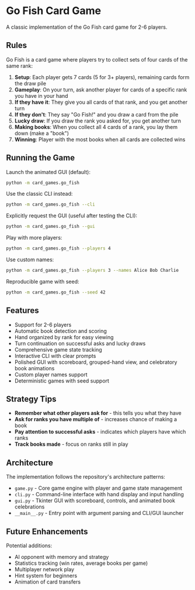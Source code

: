 # Go Fish Card Game

A classic implementation of the Go Fish card game for 2-6 players.

## Rules

Go Fish is a card game where players try to collect sets of four cards of the same rank:

1. **Setup**: Each player gets 7 cards (5 for 3+ players), remaining cards form the draw pile
2. **Gameplay**: On your turn, ask another player for cards of a specific rank you have in your hand
3. **If they have it**: They give you all cards of that rank, and you get another turn
4. **If they don't**: They say "Go Fish!" and you draw a card from the pile
5. **Lucky draw**: If you draw the rank you asked for, you get another turn
6. **Making books**: When you collect all 4 cards of a rank, you lay them down (make a "book")
7. **Winning**: Player with the most books when all cards are collected wins

## Running the Game

Launch the animated GUI (default):

```bash
python -m card_games.go_fish
```

Use the classic CLI instead:

```bash
python -m card_games.go_fish --cli
```

Explicitly request the GUI (useful after testing the CLI):

```bash
python -m card_games.go_fish --gui
```

Play with more players:

```bash
python -m card_games.go_fish --players 4
```

Use custom names:

```bash
python -m card_games.go_fish --players 3 --names Alice Bob Charlie
```

Reproducible game with seed:

```bash
python -m card_games.go_fish --seed 42
```

## Features

- Support for 2-6 players
- Automatic book detection and scoring
- Hand organized by rank for easy viewing
- Turn continuation on successful asks and lucky draws
- Comprehensive game state tracking
- Interactive CLI with clear prompts
- Polished GUI with scoreboard, grouped-hand view, and celebratory book animations
- Custom player names support
- Deterministic games with seed support

## Strategy Tips

- **Remember what other players ask for** - this tells you what they have
- **Ask for ranks you have multiple of** - increases chance of making a book
- **Pay attention to successful asks** - indicates which players have which ranks
- **Track books made** - focus on ranks still in play

## Architecture

The implementation follows the repository's architecture patterns:

- `game.py` - Core game engine with player and game state management
- `cli.py` - Command-line interface with hand display and input handling
- `gui.py` - Tkinter GUI with scoreboard, controls, and animated book celebrations
- `__main__.py` - Entry point with argument parsing and CLI/GUI launcher

## Future Enhancements

Potential additions:

- AI opponent with memory and strategy
- Statistics tracking (win rates, average books per game)
- Multiplayer network play
- Hint system for beginners
- Animation of card transfers
